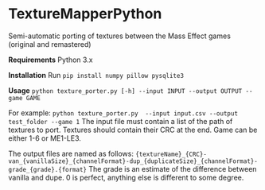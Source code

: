 # TextureMapperPython
Semi-automatic porting of textures between the Mass Effect games (original and remastered)

**Requirements**
Python 3.x

**Installation**
Run `pip install numpy pillow pysqlite3`

**Usage**
```python texture_porter.py [-h] --input INPUT --output OUTPUT --game GAME```

For example: `python texture_porter.py  --input input.csv --output test_folder --game 1`
The input file must contain a list of the path of textures to port. Textures should contain their CRC at the end. Game can be either 1-6 or ME1-LE3.

The output files are named as follows: `{textureName}_{CRC}-van_{vanillaSize}_{channelFormat}-dup_{duplicateSize}_{channelFormat}-grade_{grade}.{format}`
The grade is an estimate of the difference between vanilla and dupe. 0 is perfect, anything else is different to some degree.
